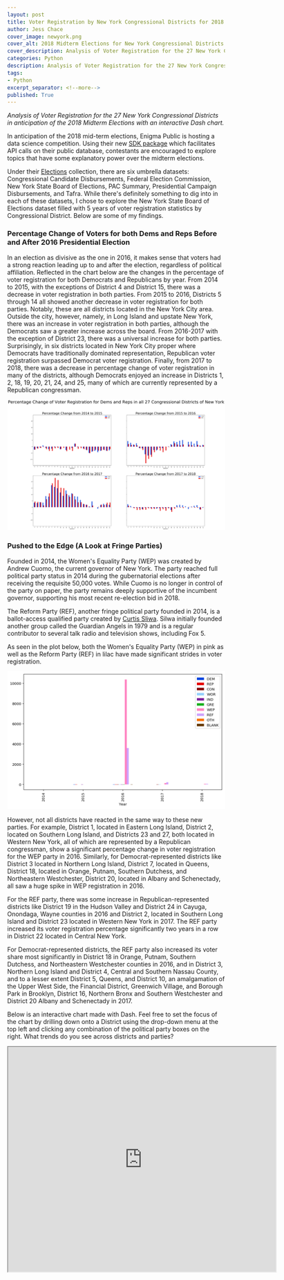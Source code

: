 ```yaml
---
layout: post
title: Voter Registration by New York Congressional Districts for 2018 Midterm Elections
author: Jess Chace
cover_image: newyork.png
cover_alt: 2018 Midterm Elections for New York Congressional Districts
cover_description: Analysis of Voter Registration for the 27 New York Congressional Districts in anticipation of the 2018 Midterm Elections.  
categories: Python
description: Analysis of Voter Registration for the 27 New York Congressional Districts in anticipation of the 2018 Midterm Elections with an interactive Dash chart.
tags:
- Python
excerpt_separator: <!--more-->
published: True
---
```


*Analysis of Voter Registration for the 27 New York Congressional Districts in anticipation of the 2018 Midterm Elections with an interactive Dash chart.*

<!--more-->

In anticipation of the 2018 mid-term elections, Enigma Public is hosting a data science competition.  Using their new [SDK package](https://pypi.org/project/enigma-sdk/) which facilitates API calls on their public database, contestants are encouraged to explore topics that have some explanatory power over the midterm elections.  

Under their [Elections](https://public.enigma.com/browse/tag/elections/34) collection, there are six umbrella datasets: Congressional Candidate Disbursements, Federal Election Commission, New York State Board of Elections, PAC Summary, Presidential Campaign Disbursements, and Tafra.  While there's definitely something to dig into in each of these datasets, I chose to explore the New York State Board of Elections dataset filled with 5 years of voter registration statistics by Congressional District.  Below are some of my findings.



### Percentage Change of Voters for both Dems and Reps Before and After 2016 Presidential Election

In an election as divisive as the one in 2016, it makes sense that voters had a strong reaction leading up to and after the election, regardless of political affiliation.  Reflected in the chart below are the changes in the percentage of voter registration for both Democrats and Republicans by year.  From 2014 to 2015, with the exceptions of District 4 and District 15, there was a decrease in voter registration in both parties.  From 2015 to 2016, Districts 5 through 14 all showed another decrease in voter registration for both parties.  Notably, these are all districts located in the New York City area.  Outside the city, however, namely, in Long Island and upstate New York, there was an increase in voter registration in both parties, although the Democrats saw a greater increase across the board.  From 2016-2017 with the exception of District 23, there was a universal increase for both parties.  Surprisingly, in six districts located in New York City proper where Democrats have traditionally dominated representation, Republican voter registration surpassed Democrat voter registration.  Finally, from 2017 to 2018, there was a decrease in percentage change of voter registration in many of the districts, although Democrats enjoyed an increase in Districts 1, 2, 18, 19, 20, 21, 24, and 25, many of which are currently represented by a Republican congressman.  

![demsreps_percentchange.png](/static/img/demsreps_percentchange.png)

### Pushed to the Edge (A Look at Fringe Parties)

Founded in 2014, the Women's Equality Party (WEP) was created by Andrew Cuomo, the current governor of New York.  The party reached full political party status in 2014 during the gubernatorial elections after receiving the requisite 50,000 votes.  While Cuomo is no longer in control of the party on paper, the party remains deeply supportive of the incumbent governor, supporting his most recent re-election bid in 2018.

The Reform Party (REF), another fringe political party founded in 2014, is a ballot-access qualified party created by [Curtis Sliwa](https://www.nyreformparty.com/endorsements).  Silwa initially founded another group called the Guardian Angels in 1979 and is a regular contributor to several talk radio and television shows, including Fox 5.  

As seen in the plot below, both the Women's Equality Party (WEP) in pink as well as the Reform Party (REF) in lilac have made significant strides in voter registration.

![alldistricts_change.png](/static/img/alldistricts_change.png)

However, not all districts have reacted in the same way to these new parties.  For example, District 1, located in Eastern Long Island, District 2, located on Southern Long Island, and Districts 23 and 27, both located in Western New York, all of which are represented by a Republican congressman, show a significant percentage change in voter registration for the WEP party in 2016.  Similarly, for Democrat-represented districts like District 3 located in Northern Long Island, District 7, located in Queens, District 18, located in Orange, Putnam, Southern Dutchess, and Northeastern Westchester, District 20, located in Albany and Schenectady, all saw a huge spike in WEP registration in 2016.    

For the REF party, there was some increase in Republican-represented districts like District 19 in the Hudson Valley and District 24 in Cayuga, Onondaga, Wayne counties in 2016 and District 2, located in Southern Long Island and District 23 located in Western New York in 2017.  The REF party increased its voter registration percentage significantly two years in a row in District 22 located in Central New York.

For Democrat-represented districts, the REF party also increased its voter share most significantly in District 18 in Orange, Putnam, Southern Dutchess, and Northeastern Westchester counties in 2016, and in District 3, Northern Long Island and District 4, Central and Southern Nassau County, and to a lesser extent District 5, Queens, and District 10, an amalgamation of the Upper West Side, the Financial District, Greenwich Village, and Borough Park in Brooklyn, District 16, Northern Bronx and Southern Westchester and District 20 Albany and Schenectady in 2017.

Below is an interactive chart made with Dash.  Feel free to set the focus of the chart by drilling down onto a District using the drop-down menu at the top left and clicking any combination of the political party boxes on the right.  What trends do you see across districts and parties?  

<iframe src="https://ny-congressional-districts.herokuapp.com/" width="620px" height="520px"></iframe>
